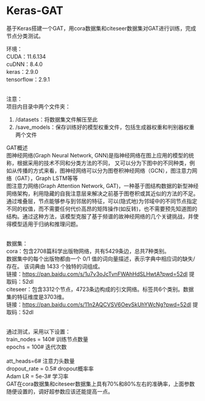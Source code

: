 # Keras-GAT
基于Keras搭建一个GAT，用cora数据集和citeseer数据集对GAT进行训练，完成节点分类测试。


环境：<br />
CUDA：11.6.134<br />
cuDNN：8.4.0<br />
keras：2.9.0<br />
tensorflow：2.9.1<br /><br />

注意：<br />
项目内目录中两个文件夹：<br />
1. /datasets：将数据集文件解压至此<br />
2. /save_models：保存训练好的模型权重文件，包括生成器权重和判别器权重两个文件<br />

GAT概述<br />
图神经网络(Graph Neural Network, GNN)是指神经网络在图上应用的模型的统称，根据采用的技术不同和分类方法的不同，
又可以分为下图中的不同种类，例如从传播的方式来看，图神经网络可以分为图卷积神经网络（GCN），图注意力网络（GAT），Graph LSTM等等<br />
图注意力网络(Graph Attention Network, GAT)，一种基于图结构数据的新型神经网络架构，利用隐藏的自我注意层来解决之前基于图卷积或其近似的方法的不足。通过堆叠层，节点能够参与到邻居的特征，可以(隐式地)为邻域中的不同节点指定不同的权值，而不需要任何代价高昂的矩阵操作(如反转)，也不需要预先知道图的结构。通过这种方法，该模型克服了基于频谱的故神经网络的几个关键挑战，并使得模型适用于归纳和推理问题。<br /><br />

数据集：<br />
cora：包含2708篇科学出版物网络，共有5429条边，总共7种类别。<br />
数据集中的每个出版物都由一个 0/1 值的词向量描述，表示字典中相应词的缺失/存在。 该词典由 1433 个独特的词组成。<br />
链接：https://pan.baidu.com/s/1u7v3oJcTvnFWAhHdSLHwtA?pwd=52dl 提取码：52dl<br />
citeseer：包含3312个节点，4723条边构成的引文网络。标签共6个类别。数据集的特征维度是3703维。<br />
链接：https://pan.baidu.com/s/11n2AQCVSV6OevSkUhYWcNg?pwd=52dl 提取码：52dl<br /><br />

通过测试，采用以下设置：<br />
train_nodes = 140# 训练节点数量<br />
epochs = 100# 迭代次数<br />     
att_heads=6# 注意力头数量<br />
dropout_rate = 0.5# dropout概率率<br />
Adam LR = 5e-3# 学习率<br />
GAT在cora数据集和citeseer数据集上具有70%和80%左右的准确率，上面参数随便设置的，调好超参数应该还能提高一点。

